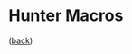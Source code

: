 <!--
    =====================================
    generator=datazen
    version=3.2.0
    hash=bf212683155049130e5088c710c4f142
    =====================================
-->

# Hunter Macros

([back](README.md))
